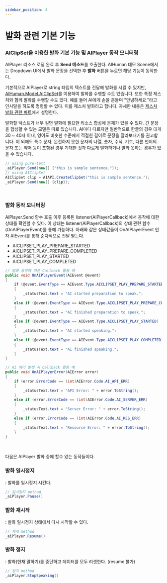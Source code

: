 ```yaml
---
sidebar_position: 4
---
```


# 발화 관련 기본 기능

### AIClipSet을 이용한 발화 기본 기능 및 AIPlayer 동작 모니터링

AIPlayer 리소스 로딩 완료 후 **Send 메소드**를 호출한다. AIHuman 데모 Scene에서는 Dropdown UI에서 발화 문장을 선택한 후 **발화** 버튼을 누르면 해당 기능이 동작한다.

기본적으로 AIPlayer로 string 타입의 텍스트를 전달해 발화를 시킬 수 있지만, [AIHuman.Model.AIClipSet](/aihuman/unity-sdk/apis/aiclipset)를 이용하여 발화를 수행할 수도 있습니다. 또한 특정 제스처와 함께 발화를 수행할 수도 있다. 예를 들어 AI에게 손을 흔들며 "안녕하세요."라고 인사말을 하도록 명령할 수 있다. 이를 제스처 발화라고 합니다. 자세한 내용은 [제스처 발화 관련 파트](/aihuman/unity-sdk/aiplayer/advanced-features#gestures)에서 설명한다.

발화할 텍스트가 너무 길면 발화에 필요한 리소스 합성에 문제가 있을 수 있다. 긴 문장을 합성할 수 있는 모델은 따로 있습니다. AI마다 다르지만 일반적으로 한글의 경우 대게 30 ~ 40자 이내, 영어도 비슷한 수준에서 적절한 길이로 문장을 잘라보내기를 권고합니다. 이 외에도 특수 문자, 온전하지 못한 문자의 나열, 숫자, 수식, 기호, 다른 언어의 문자 또는 약어 등이 포함된 경우 기대한 것과 다르게 발화하거나 발화 못하는 경우가 있을 수 있습니다.

```csharp
// using pure-text
_aiPlayer.Send(new[] {"this is sample sentence."});
// using AIClipSet
AIClipSet clip = AIAPI.CreateClipSet("this is sample sentence.");
_aiPlayer.Send(new[] {clip});
```


<br/>

### 발화 동작 모니터링

AIPlayer.Send 함수 호출 이후 등록된 listener(AIPlayerCallback)에서 동작에 대한 상태를 확인할 수 있다. 이 상태는 listener(AIPlayerCallback)의 상태 관련 함수(OnAIPlayerEvent)를 통해 가능하다. 아래와 같은 상태값들이 OnAIPlayerEvent 인자 AIEvent를 통해 순차적으로 전달 받는다.

- AICLIPSET_PLAY_PREPARE_STARTED
- AICLIPSET_PLAY_PREPARE_COMPLETED
- AICLIPSET_PLAY_STARTED
- AICLIPSET_PLAY_COMPLETED

```csharp
// 발화 동작에 따른 Callback 활용 예
public void OnAIPlayerEvent(AIEvent @event)
{
    if (@event.EventType == AIEvent.Type.AICLIPSET_PLAY_PREPARE_STARTED)
    {
        _statusText.text = "AI started preparation to speak.";
    }
    else if (@event.EventType == AIEvent.Type.AICLIPSET_PLAY_PREPARE_COMPLETED)
    {
        _statusText.text = "AI finished preparation to speak.";
    }
    else if (@event.EventType == AIEvent.Type.AICLIPSET_PLAY_STARTED)
    {
        _statusText.text = "AI started speaking.";
    }
    else if (@event.EventType == AIEvent.Type.AICLIPSET_PLAY_COMPLETED)
    {
        _statusText.text = "AI finished speaking.";
    }
}

// AI 에러 발생 시 Callback 활용 예
public void OnAIPlayerError(AIError error)
{
    if (error.ErrorCode == (int)AIError.Code.AI_API_ERR)
    {
		_statusText.text = "API Error: " + error.ToString();
    }
    else if (error.ErrorCode == (int)AIError.Code.AI_SERVER_ERR)
    {
        _statusText.text = "Server Error: " + error.ToString();
    }
	else if (error.ErrorCode == (int)AIError.Code.AI_RES_ERR)
    {
		_statusText.text = "Resource Error: " + error.ToString();
    }
}
```

<br/>

다음은 AIPlayer 발화 중에 할수 있는 동작들이다.

### 발화 일시정지

: 발화를 일시정지 시킨다.

```csharp
// 일시정지 method
_aiPlayer.Pause()
```

### 발화 재시작

: 발화 일시정지 상태에서 다시 시작할 수 있다.

```csharp
// 재개 method
_aiPlayer.Resume()
```

### 발화 정지

: 발화(현재 말하기)를 중단하고 데이터를 모두 리셋한다. (resume 불가)

```csharp
// 정지 method
_aiPlayer.StopSpeaking()
```

